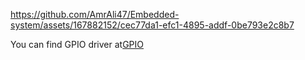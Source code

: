 

https://github.com/AmrAli47/Embedded-system/assets/167882152/cec77da1-efc1-4895-addf-0be793e2c8b7

You can find GPIO driver at[GPIO]()
